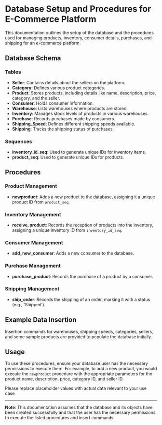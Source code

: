 # Database Setup and Procedures for E-Commerce Platform

This documentation outlines the setup of the database and the procedures used for managing products, inventory, consumer details, purchases, and shipping for an e-commerce platform.

## Database Schema

### Tables

- **Seller**: Contains details about the sellers on the platform.
- **Category**: Defines various product categories.
- **Product**: Stores products, including details like name, description, price, category, and the seller.
- **Consumer**: Holds consumer information.
- **Warehouse**: Lists warehouses where products are stored.
- **Inventory**: Manages stock levels of products in various warehouses.
- **Purchase**: Records purchases made by consumers.
- **Shipping_Speed**: Defines different shipping speeds available.
- **Shipping**: Tracks the shipping status of purchases.

### Sequences

- **inventory_id_seq**: Used to generate unique IDs for inventory items.
- **product_seq**: Used to generate unique IDs for products.

## Procedures

### Product Management

- **newproduct**: Adds a new product to the database, assigning it a unique product ID from `product_seq`.

### Inventory Management

- **receive_product**: Records the reception of products into the inventory, assigning a unique inventory ID from `inventory_id_seq`.

### Consumer Management

- **add_new_consumer**: Adds a new consumer to the database.

### Purchase Management

- **purchase_product**: Records the purchase of a product by a consumer.

### Shipping Management

- **ship_order**: Records the shipping of an order, marking it with a status (e.g., 'Shipped').

## Example Data Insertion

Insertion commands for warehouses, shipping speeds, categories, sellers, and some sample products are provided to populate the database initially.

## Usage

To use these procedures, ensure your database user has the necessary permissions to execute them. For example, to add a new product, you would execute the `newproduct` procedure with the appropriate parameters for the product name, description, price, category ID, and seller ID.

Please replace placeholder values with actual data relevant to your use case.

---

**Note**: This documentation assumes that the database and its objects have been created successfully and that the user has the necessary permissions to execute the listed procedures and insert commands.
